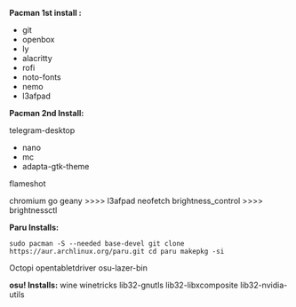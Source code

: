 **Pacman 1st install :**

 - git
 - openbox
 - ly
 - alacritty
 - rofi
 - noto-fonts
 - nemo
 - l3afpad

**Pacman 2nd Install:**

telegram-desktop
 - nano
 - mc
 - adapta-gtk-theme

flameshot

chromium
go
geany >>>> l3afpad
neofetch
brightness_control >>>> brightnessctl

**Paru Installs:**

`sudo pacman -S --needed base-devel
git clone https://aur.archlinux.org/paru.git
cd paru
makepkg -si`

Octopi
opentabletdriver
osu-lazer-bin

**osu! Installs:**
wine
winetricks
lib32-gnutls
lib32-libxcomposite
lib32-nvidia-utils

